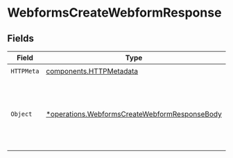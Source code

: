 # WebformsCreateWebformResponse


## Fields

| Field                                                                                                         | Type                                                                                                          | Required                                                                                                      | Description                                                                                                   |
| ------------------------------------------------------------------------------------------------------------- | ------------------------------------------------------------------------------------------------------------- | ------------------------------------------------------------------------------------------------------------- | ------------------------------------------------------------------------------------------------------------- |
| `HTTPMeta`                                                                                                    | [components.HTTPMetadata](../../models/components/httpmetadata.md)                                            | :heavy_check_mark:                                                                                            | N/A                                                                                                           |
| `Object`                                                                                                      | [*operations.WebformsCreateWebformResponseBody](../../models/operations/webformscreatewebformresponsebody.md) | :heavy_minus_sign:                                                                                            | The request has succeeded and a new resource has been created as a result.                                    |